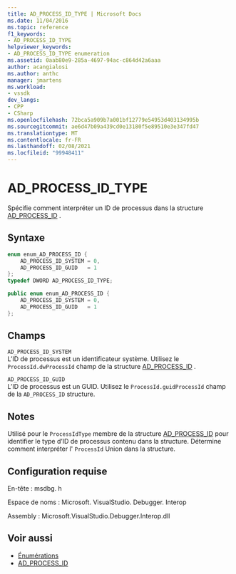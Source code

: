 ```yaml
---
title: AD_PROCESS_ID_TYPE | Microsoft Docs
ms.date: 11/04/2016
ms.topic: reference
f1_keywords:
- AD_PROCESS_ID_TYPE
helpviewer_keywords:
- AD_PROCESS_ID_TYPE enumeration
ms.assetid: 0aab80e9-285a-4697-94ac-c864d42a6aaa
author: acangialosi
ms.author: anthc
manager: jmartens
ms.workload:
- vssdk
dev_langs:
- CPP
- CSharp
ms.openlocfilehash: 72bca5a909b7a001bf12779e54953d403134995b
ms.sourcegitcommit: ae6d47b09a439cd0e13180f5e89510e3e347fd47
ms.translationtype: MT
ms.contentlocale: fr-FR
ms.lasthandoff: 02/08/2021
ms.locfileid: "99948411"
---
```

# <a name="ad_process_id_type"></a>AD_PROCESS_ID_TYPE
Spécifie comment interpréter un ID de processus dans la structure [AD_PROCESS_ID](../../../extensibility/debugger/reference/ad-process-id.md) .

## <a name="syntax"></a>Syntaxe

```cpp
enum enum_AD_PROCESS_ID {
    AD_PROCESS_ID_SYSTEM = 0,
    AD_PROCESS_ID_GUID   = 1
};
typedef DWORD AD_PROCESS_ID_TYPE;
```

```csharp
public enum enum_AD_PROCESS_ID {
    AD_PROCESS_ID_SYSTEM = 0,
    AD_PROCESS_ID_GUID   = 1
};
```

## <a name="fields"></a>Champs
`AD_PROCESS_ID_SYSTEM`\
L’ID de processus est un identificateur système. Utilisez le `ProcessId.dwProcessId` champ de la structure [AD_PROCESS_ID](../../../extensibility/debugger/reference/ad-process-id.md) .

`AD_PROCESS_ID_GUID`\
L’ID de processus est un GUID. Utilisez le `ProcessId.guidProcessId` champ de la `AD_PROCESS_ID` structure.

## <a name="remarks"></a>Notes
Utilisé pour le `ProcessIdType` membre de la structure [AD_PROCESS_ID](../../../extensibility/debugger/reference/ad-process-id.md) pour identifier le type d’ID de processus contenu dans la structure. Détermine comment interpréter l' `ProcessId` Union dans la structure.

## <a name="requirements"></a>Configuration requise
En-tête : msdbg. h

Espace de noms : Microsoft. VisualStudio. Debugger. Interop

Assembly : Microsoft.VisualStudio.Debugger.Interop.dll

## <a name="see-also"></a>Voir aussi
- [Énumérations](../../../extensibility/debugger/reference/enumerations-visual-studio-debugging.md)
- [AD_PROCESS_ID](../../../extensibility/debugger/reference/ad-process-id.md)
